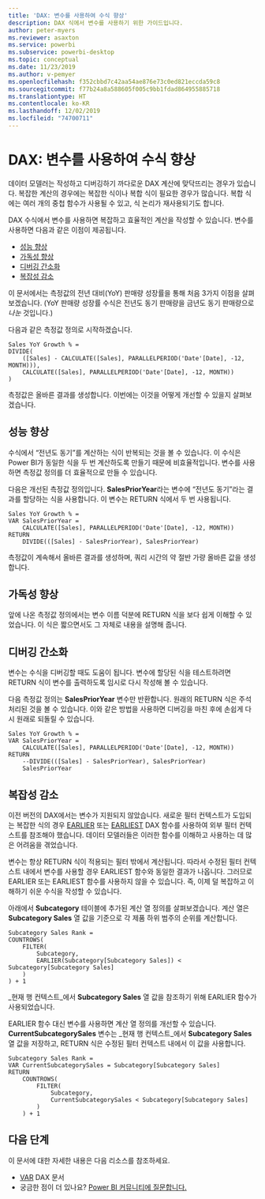 ```yaml
---
title: 'DAX: 변수를 사용하여 수식 향상'
description: DAX 식에서 변수를 사용하기 위한 가이드입니다.
author: peter-myers
ms.reviewer: asaxton
ms.service: powerbi
ms.subservice: powerbi-desktop
ms.topic: conceptual
ms.date: 11/23/2019
ms.author: v-pemyer
ms.openlocfilehash: f352cbbd7c42aa54ae876e73c0ed821eccda59c8
ms.sourcegitcommit: f77b24a8a588605f005c9bb1fdad864955885718
ms.translationtype: HT
ms.contentlocale: ko-KR
ms.lasthandoff: 12/02/2019
ms.locfileid: "74700711"
---
```

# <a name="dax-use-variables-to-improve-your-formulas"></a>DAX: 변수를 사용하여 수식 향상

데이터 모델러는 작성하고 디버깅하기 까다로운 DAX 계산에 맞닥뜨리는 경우가 있습니다. 복잡한 계산의 경우에는 복잡한 식이나 복합 식이 필요한 경우가 많습니다. 복합 식에는 여러 개의 중첩 함수가 사용될 수 있고, 식 논리가 재사용되기도 합니다.

DAX 수식에서 변수를 사용하면 복잡하고 효율적인 계산을 작성할 수 있습니다. 변수를 사용하면 다음과 같은 이점이 제공됩니다.

- [성능 향상](#improve-performance)
- [가독성 향상](#improve-readability)
- [디버깅 간소화](#simplify-debugging)
- [복잡성 감소](#reduce-complexity)

이 문서에서는 측정값의 전년 대비(YoY) 판매량 성장률을 통해 처음 3가지 이점을 살펴보겠습니다. (YoY 판매량 성장률 수식은 전년도 동기 판매량을 금년도 동기 판매량으로 _나눈_ 것입니다.)

다음과 같은 측정값 정의로 시작하겠습니다.

```dax
Sales YoY Growth % =
DIVIDE(
    ([Sales] - CALCULATE([Sales], PARALLELPERIOD('Date'[Date], -12, MONTH))),
    CALCULATE([Sales], PARALLELPERIOD('Date'[Date], -12, MONTH))
)
```

측정값은 올바른 결과를 생성합니다. 이번에는 이것을 어떻게 개선할 수 있을지 살펴보겠습니다.

## <a name="improve-performance"></a>성능 향상

수식에서 “전년도 동기”를 계산하는 식이 반복되는 것을 볼 수 있습니다. 이 수식은 Power BI가 동일한 식을 두 번 계산하도록 만들기 때문에 비효율적입니다. 변수를 사용하면 측정값 정의를 더 효율적으로 만들 수 있습니다.

다음은 개선된 측정값 정의입니다. **SalesPriorYear**라는 변수에 “전년도 동기”라는 결과를 할당하는 식을 사용합니다. 이 변수는 RETURN 식에서 두 번 사용됩니다.

```dax
Sales YoY Growth % =
VAR SalesPriorYear =
    CALCULATE([Sales], PARALLELPERIOD('Date'[Date], -12, MONTH))
RETURN
    DIVIDE(([Sales] - SalesPriorYear), SalesPriorYear)
```

측정값이 계속해서 올바른 결과를 생성하며, 쿼리 시간의 약 절반 가량 올바른 값을 생성합니다.

## <a name="improve-readability"></a>가독성 향상

앞에 나온 측정값 정의에서는 변수 이름 덕분에 RETURN 식을 보다 쉽게 이해할 수 있었습니다. 이 식은 짧으면서도 그 자체로 내용을 설명해 줍니다.

## <a name="simplify-debugging"></a>디버깅 간소화

변수는 수식을 디버깅할 때도 도움이 됩니다. 변수에 할당된 식을 테스트하려면 RETURN 식이 변수를 출력하도록 임시로 다시 작성해 볼 수 있습니다.

다음 측정값 정의는 **SalesPriorYear** 변수만 반환합니다. 원래의 RETURN 식은 주석 처리된 것을 볼 수 있습니다. 이와 같은 방법을 사용하면 디버깅을 마친 후에 손쉽게 다시 원래로 되돌릴 수 있습니다.

```dax
Sales YoY Growth % =
VAR SalesPriorYear =
    CALCULATE([Sales], PARALLELPERIOD('Date'[Date], -12, MONTH))
RETURN
    --DIVIDE(([Sales] - SalesPriorYear), SalesPriorYear)
    SalesPriorYear
```

## <a name="reduce-complexity"></a>복잡성 감소

이전 버전의 DAX에서는 변수가 지원되지 않았습니다. 새로운 필터 컨텍스트가 도입되는 복잡한 식의 경우 [EARLIER](/dax/earlier-function-dax) 또는 [EARLIEST](/dax/earliest-function-dax) DAX 함수를 사용하여 외부 필터 컨텍스트를 참조해야 했습니다. 데이터 모델러들은 이러한 함수를 이해하고 사용하는 데 많은 어려움을 겪었습니다.

변수는 항상 RETURN 식이 적용되는 필터 밖에서 계산됩니다. 따라서 수정된 필터 컨텍스트 내에서 변수를 사용할 경우 EARLIEST 함수와 동일한 결과가 나옵니다. 그러므로 EARLIER 또는 EARLIEST 함수를 사용하지 않을 수 있습니다. 즉, 이제 덜 복잡하고 이해하기 쉬운 수식을 작성할 수 있습니다.

아래에서 **Subcategory** 테이블에 추가된 계산 열 정의를 살펴보겠습니다. 계산 열은 **Subcategory Sales** 열 값을 기준으로 각 제품 하위 범주의 순위를 계산합니다.

```dax
Subcategory Sales Rank =
COUNTROWS(
    FILTER(
        Subcategory,
        EARLIER(Subcategory[Subcategory Sales]) < Subcategory[Subcategory Sales]
    )
) + 1
```

_현재 행 컨텍스트_에서 **Subcategory Sales** 열 값을 참조하기 위해 EARLIER 함수가 사용되었습니다.

EARLIER 함수 대신 변수를 사용하면 계산 열 정의를 개선할 수 있습니다. **CurrentSubcategorySales** 변수는 _현재 행 컨텍스트_에서 **Subcategory Sales** 열 값을 저장하고, RETURN 식은 수정된 필터 컨텍스트 내에서 이 값을 사용합니다.

```dax
Subcategory Sales Rank =
VAR CurrentSubcategorySales = Subcategory[Subcategory Sales]
RETURN
    COUNTROWS(
        FILTER(
            Subcategory,
            CurrentSubcategorySales < Subcategory[Subcategory Sales]
        )
    ) + 1
```

## <a name="next-steps"></a>다음 단계

이 문서에 대한 자세한 내용은 다음 리소스를 참조하세요.

- [VAR](/dax/var-dax) DAX 문서
- 궁금한 점이 더 있나요? [Power BI 커뮤니티에 질문합니다.](https://community.powerbi.com/)
